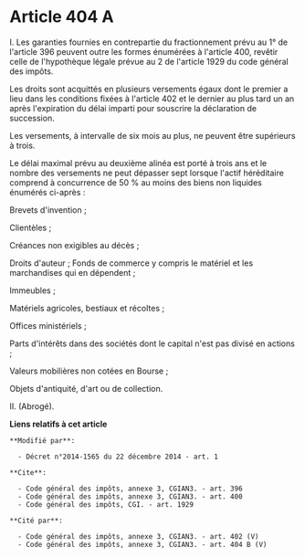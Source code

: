 # Article 404 A

I. Les garanties fournies en contrepartie du fractionnement prévu au 1° de l'article 396 peuvent outre les formes énumérées à
l'article 400, revêtir celle de l'hypothèque légale prévue au 2 de l'article 1929 du code général des impôts. 

Les droits sont acquittés en plusieurs versements égaux dont le premier a lieu dans les conditions fixées à l'article 402 et
le dernier au plus tard un an  après l'expiration du délai imparti pour souscrire la déclaration de succession. 

Les versements, à intervalle de six mois au plus, ne peuvent être supérieurs à trois.

Le délai maximal prévu au deuxième alinéa est porté à trois  ans et le nombre des versements ne peut dépasser sept  lorsque
l'actif héréditaire comprend à concurrence de 50 % au moins des biens non liquides énumérés ci-après : 

Brevets d'invention ; 

Clientèles ; 

Créances non exigibles au décès ; 

Droits d'auteur ; Fonds de commerce y compris le matériel et les marchandises qui en dépendent ; 

Immeubles ; 

Matériels agricoles, bestiaux et récoltes ; 

Offices ministériels ; 

Parts d'intérêts dans des sociétés dont le capital n'est pas divisé en actions ; 

Valeurs mobilières non cotées en Bourse ;

Objets d'antiquité, d'art ou de collection. 

II. (Abrogé).

**Liens relatifs à cet article**

	**Modifié par**:

	  - Décret n°2014-1565 du 22 décembre 2014 - art. 1

	**Cite**:

	  - Code général des impôts, annexe 3, CGIAN3. - art. 396
	  - Code général des impôts, annexe 3, CGIAN3. - art. 400
	  - Code général des impôts, CGI. - art. 1929

	**Cité par**:

	  - Code général des impôts, annexe 3, CGIAN3. - art. 402 (V)
	  - Code général des impôts, annexe 3, CGIAN3. - art. 404 B (V)
